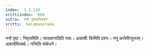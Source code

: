 ```yaml
---
index:  3.2.120
vrittiindex:  604
sutra:  ननौ पृष्टप्रतिवचने
vritti:  balamanorama 
---
```


ननौ पृष्ट। निवृत्तमिति। व्याख्यानादिति भावः। अकार्षीः किमिति प्रश्नः। ननु करोमीत्युत्तरम्। अकार्षमित्यर्थः। नन्विति संबोधने। 


